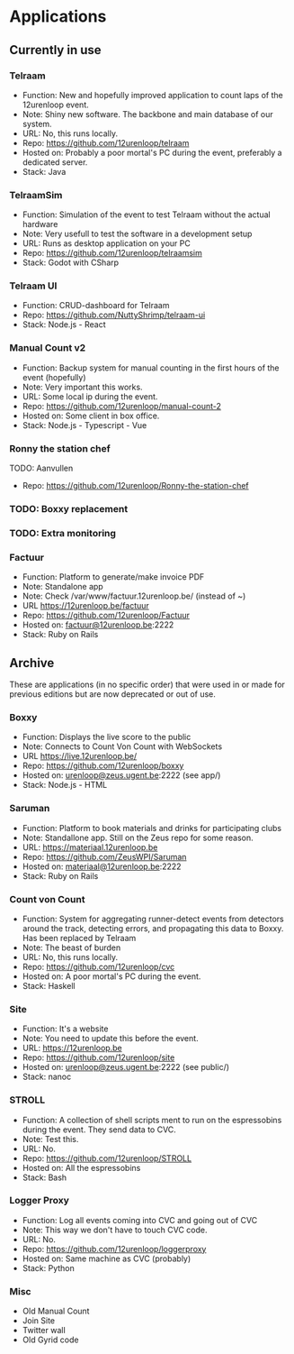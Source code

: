 # Applications

## Currently in use

### Telraam

- Function: New and hopefully improved application to count laps of the 12urenloop event.
- Note: Shiny new software. The backbone and main database of our system.
- URL: No, this runs locally.
- Repo: <https://github.com/12urenloop/telraam>
- Hosted on: Probably a poor mortal's PC during the event, preferably a dedicated server.
- Stack: Java

### TelraamSim

- Function: Simulation of the event to test Telraam without the actual hardware
- Note: Very usefull to test the software in a development setup
- URL: Runs as desktop application on your PC
- Repo: <https://github.com/12urenloop/telraamsim>
- Stack: Godot with CSharp

### Telraam UI

- Function: CRUD-dashboard for Telraam
- Repo: https://github.com/NuttyShrimp/telraam-ui
- Stack: Node.js - React

### Manual Count v2

- Function: Backup system for manual counting in the first hours of the event (hopefully)
- Note: Very important this works.
- URL: Some local ip during the event.
- Repo: <https://github.com/12urenloop/manual-count-2>
- Hosted on: Some client in box office.
- Stack: Node.js - Typescript - Vue

### Ronny the station chef

TODO: Aanvullen

- Repo: <https://github.com/12urenloop/Ronny-the-station-chef>

### TODO: Boxxy replacement

### TODO: Extra monitoring

### Factuur

- Function: Platform to generate/make invoice PDF
- Note: Standalone app
- Note: Check /var/www/factuur.12urenloop.be/ (instead of ~)
- URL <https://12urenloop.be/factuur>
- Repo: <https://github.com/12urenloop/Factuur>
- Hosted on: factuur@12urenloop.be:2222
- Stack: Ruby on Rails

## Archive

These are applications (in no specific order) that were used in or made for previous editions but are now deprecated or out of use.

### Boxxy

- Function: Displays the live score to the public
- Note: Connects to Count Von Count with WebSockets
- URL <https://live.12urenloop.be/>
- Repo: <https://github.com/12urenloop/boxxy>
- Hosted on: urenloop@zeus.ugent.be:2222 (see app/)
- Stack: Node.js - HTML


### Saruman

- Function: Platform to book materials and drinks for participating clubs
- Note: Standallone app. Still on the Zeus repo for some reason.
- URL: <https://materiaal.12urenloop.be>
- Repo: <https://github.com/ZeusWPI/Saruman>
- Hosted on: materiaal@12urenloop.be:2222
- Stack: Ruby on Rails


### Count von Count

- Function: System for aggregating runner-detect events from detectors around the track, detecting errors, and propagating this data to Boxxy. Has been replaced by Telraam
- Note: The beast of burden
- URL: No, this runs locally.
- Repo: <https://github.com/12urenloop/cvc>
- Hosted on: A poor mortal's PC during the event.
- Stack: Haskell

### Site

- Function: It's a website
- Note: You need to update this before the event.
- URL: <https://12urenloop.be>
- Repo: <https://github.com/12urenloop/site>
- Hosted on: urenloop@zeus.ugent.be:2222 (see public/)
- Stack: nanoc

### STROLL

- Function: A collection of shell scripts ment to run on the espressobins during the event. They send data to CVC.
- Note: Test this.
- URL: No.
- Repo: <https://github.com/12urenloop/STROLL>
- Hosted on: All the espressobins
- Stack: Bash

### Logger Proxy

- Function: Log all events coming into CVC and going out of CVC
- Note: This way we don't have to touch CVC code.
- URL: No.
- Repo: <https://github.com/12urenloop/loggerproxy>
- Hosted on: Same machine as CVC (probably)
- Stack: Python

### Misc

- Old Manual Count
- Join Site
- Twitter wall
- Old Gyrid code
